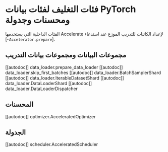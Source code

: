 <!--Copyright 2021 The HuggingFace Team. All rights reserved.
Licensed under the Apache License, Version 2.0 (the "License"); you may not use this file except in compliance with
the License. You may obtain a copy of the License at
http://www.apache.org/licenses/LICENSE-2.0
Unless required by applicable law or agreed to in writing, software distributed under the License is distributed on
an "AS IS" BASIS, WITHOUT WARRANTIES OR CONDITIONS OF ANY KIND, either express or implied. See the License for the
specific language governing permissions and limitations under the License.
⚠️ Note that this file is in Markdown but contains specific syntax for our doc-builder (similar to MDX) that may not be
rendered properly in your Markdown viewer.
-->

# فئات التغليف لفئات بيانات PyTorch ومحسنات وجدولة 

الفئات الداخلية التي يستخدمها Accelerate لإعداد الكائنات للتدريب الموزع عند استدعاء [`~Accelerator.prepare`].

## مجموعات البيانات ومجموعات بيانات التدريب

[[autodoc]] data_loader.prepare_data_loader
[[autodoc]] data_loader.skip_first_batches
[[autodoc]] data_loader.BatchSamplerShard
[[autodoc]] data_loader.IterableDatasetShard
[[autodoc]] data_loader.DataLoaderShard
[[autodoc]] data_loader.DataLoaderDispatcher

## المحسنات

[[autodoc]] optimizer.AcceleratedOptimizer

## الجدولة

[[autodoc]] scheduler.AcceleratedScheduler